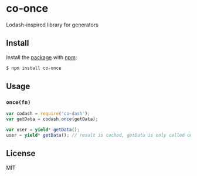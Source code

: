 # co-once

Lodash-inspired library for generators

## Install

Install the [package](https://npmjs.org/package/co-dash) with [npm](http://npmjs.org):

```sh
$ npm install co-once
```

## Usage

### `once(fn)`

```js
var codash = require('co-dash');
var getData = codash.once(getData);

var user = yield* getData();
user = yield* getData(); // result is cached, getData is only called once
```

## License

MIT
